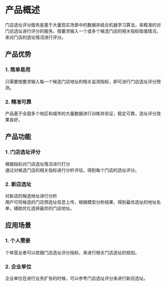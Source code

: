 # 产品概述
门店选址评分服务是基于大量现实场景中的数据并结合机器学习算法，来精准的对门店选址进行评分的服务。按要求输入一个或多个候选门店的相关指标取值情况，来对门店的选址情况进行评分。<br>
## 产品优势
### 1.	简单易用
只需要按要求输入每一个候选门店地址的相关监测指标，即可进行门店选址评分预测。<br>
### 2.	精准可靠
产品基于全国多个地区和城市的大量数据进行训练并验证，稳定可靠，选址评分效果良好。<br>

## 产品功能
### 1.	门店选址评分
根据指标对门店选址情况进行打分<br>
通过对候选门店的相关指标进行分析评估，得到每个门店的选址评分。<br>
### 2.	新店选址
对新店的候选地址进行分析<br>
用户可将候选的门店预选址信息上传，根据模型分析结果，得到最优选址的地址名单，辅助优化选择最优的门店地址。<br>

## 应用场景
### 1. 个人需要
个体营业者可以依据门店选址评分指标，来进行相关门店选址的规划。<br>

### 2. 企业单位
企业单位在进行业务扩张的时候，可以参考门店选址评分来进行新店选址。<br>